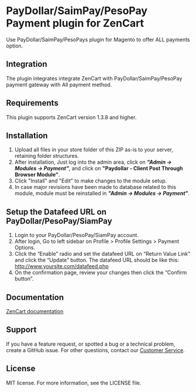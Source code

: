 # PayDollar/SaimPay/PesoPay Payment plugin for ZenCart
Use PayDollar/SaimPay/PesoPays plugin for Magento to offer ALL payments option.

## Integration
The plugin integrates integrate ZenCart with PayDollar/SaimPay/PesoPay payment gateway with All payment method.

## Requirements
This plugin supports ZenCart version 1.3.8 and higher.

## Installation
1.	Upload all files in your store folder of this ZIP as-is to your server, retaining folder structures.
2.	After  installation,  Just log into the admin area, click on ***"Admin -> Modules -> Payment"***, and click on **"Paydollar - Client Post Through Browser Module"**.
3.	Click "Install" and "Edit" to make changes to the module setup.
4.	In case major revisions have been made to database related to this module, module must be reinstalled in ***"Admin -> Modules -> Payment"***.

## Setup the Datafeed URL on PayDollar/PesoPay/SiamPay
 1. Login to your PayDollar/PesoPay/SiamPay account.
 2. After login, Go to left sidebar on Profile > Profile Settings > Payment Options.
 3. Click the “Enable” radio and set the datafeed URL on “Return Value Link” and click the “Update” button. The datafeed URL should be like this: http://www.yoursite.com/datafeed.php
 4. On the confirmation page, review your changes then click the “Confirm button”.

 ## Documentation
[ZenCart documentation]()

## Support
If you have a feature request, or spotted a bug or a technical problem, create a GitHub issue. For other questions, contact our [Customer Service](https://www.paydollar.com/en/contactus.html).

## License
MIT license. For more information, see the LICENSE file.
